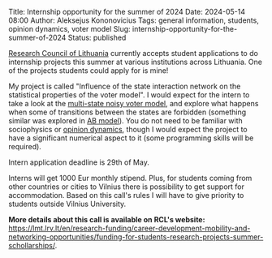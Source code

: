 Title: Internship opportunity for the summer of 2024
Date: 2024-05-14 08:00
Author: Aleksejus Kononovicius
Tags: general information, students, opinion dynamics, voter model
Slug: internship-opportunity-for-the-summer-of-2024
Status: published

[Research Council of Lithuania](https://lmt.lrv.lt/en/) currently accepts
student applications to do internship projects this summer at various
institutions across Lithuania. One of the projects students could apply for
is mine!

My project is called "Influence of the state interaction network on the
statistical properties of the voter model". I would expect for the intern to
take a look at the [multi-state noisy voter
model]({filename}/articles/2019/many-state-herd-model-and-its-application-to-lithuanian-parliamentary-elections.md),
and explore what happens when some of transitions between the states are
forbidden (something similar was explored in [AB
model]({filename}/articles/2017/ab-model.md)). You do not need to be
familiar with sociophysics or [opinion dynamics](/tag/opinion-dynamics/),
though I would expect the project to have a significant numerical aspect to
it (some programming skills will be required).

Intern application deadline is 29th of May.

Interns will get 1000 Eur monthly stipend. Plus, for students coming from
other countries or cities to Vilnius there is possibility to get support for
accommodation. Based on this call's rules I will have to give priority to
students outside Vilnius University.

**More details about this call is available on RCL's website:**
<https://lmt.lrv.lt/en/research-funding/career-development-mobility-and-networking-opportunities/funding-for-students-research-projects-summer-schollarships/>.

